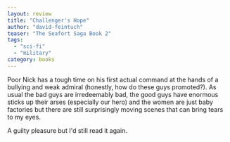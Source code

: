```yaml
---
layout: review
title: "Challenger's Hope"
author: "david-feintuch"
teaser: "The Seafort Saga Book 2"
tags:
  - "sci-fi"
  - "military"
category: books
---
```


Poor Nick has a tough time on his first actual command at the hands of a bullying and weak admiral
(honestly, how do these guys promoted?). As usual the bad guys are irredeemably bad, the good
guys have enormous sticks up their arses (especially our hero) and the women are just baby
factories but there are still surprisingly moving scenes that can bring tears to my eyes.

A guilty pleasure but I'd still read it again.
